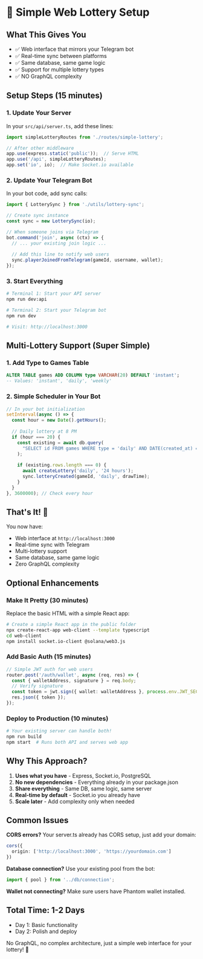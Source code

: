 # 🚀 Simple Web Lottery Setup

## What This Gives You
- ✅ Web interface that mirrors your Telegram bot
- ✅ Real-time sync between platforms
- ✅ Same database, same game logic
- ✅ Support for multiple lottery types
- ✅ NO GraphQL complexity

## Setup Steps (15 minutes)

### 1. Update Your Server
In your `src/api/server.ts`, add these lines:

```typescript
import simpleLotteryRoutes from './routes/simple-lottery';

// After other middleware
app.use(express.static('public'));  // Serve HTML
app.use('/api', simpleLotteryRoutes);
app.set('io', io);  // Make Socket.io available
```

### 2. Update Your Telegram Bot
In your bot code, add sync calls:

```typescript
import { LotterySync } from './utils/lottery-sync';

// Create sync instance
const sync = new LotterySync(io);

// When someone joins via Telegram
bot.command('join', async (ctx) => {
  // ... your existing join logic ...
  
  // Add this line to notify web users
  sync.playerJoinedFromTelegram(gameId, username, wallet);
});
```

### 3. Start Everything
```bash
# Terminal 1: Start your API server
npm run dev:api

# Terminal 2: Start your Telegram bot
npm run dev

# Visit: http://localhost:3000
```

## Multi-Lottery Support (Super Simple)

### 1. Add Type to Games Table
```sql
ALTER TABLE games ADD COLUMN type VARCHAR(20) DEFAULT 'instant';
-- Values: 'instant', 'daily', 'weekly'
```

### 2. Simple Scheduler in Your Bot
```typescript
// In your bot initialization
setInterval(async () => {
  const hour = new Date().getHours();
  
  // Daily lottery at 8 PM
  if (hour === 20) {
    const existing = await db.query(
      "SELECT id FROM games WHERE type = 'daily' AND DATE(created_at) = CURRENT_DATE"
    );
    
    if (existing.rows.length === 0) {
      await createLottery('daily', '24 hours');
      sync.lotteryCreated(gameId, 'daily', drawTime);
    }
  }
}, 3600000); // Check every hour
```

## That's It! 🎉

You now have:
- Web interface at `http://localhost:3000`
- Real-time sync with Telegram
- Multi-lottery support
- Same database, same game logic
- Zero GraphQL complexity

## Optional Enhancements

### Make It Pretty (30 minutes)
Replace the basic HTML with a simple React app:

```bash
# Create a simple React app in the public folder
npx create-react-app web-client --template typescript
cd web-client
npm install socket.io-client @solana/web3.js
```

### Add Basic Auth (15 minutes)
```typescript
// Simple JWT auth for web users
router.post('/auth/wallet', async (req, res) => {
  const { walletAddress, signature } = req.body;
  // Verify signature
  const token = jwt.sign({ wallet: walletAddress }, process.env.JWT_SECRET);
  res.json({ token });
});
```

### Deploy to Production (10 minutes)
```bash
# Your existing server can handle both!
npm run build
npm start  # Runs both API and serves web app
```

## Why This Approach?

1. **Uses what you have** - Express, Socket.io, PostgreSQL
2. **No new dependencies** - Everything already in your package.json
3. **Share everything** - Same DB, same logic, same server
4. **Real-time by default** - Socket.io you already have
5. **Scale later** - Add complexity only when needed

## Common Issues

**CORS errors?**
Your server.ts already has CORS setup, just add your domain:
```typescript
cors({
  origin: ['http://localhost:3000', 'https://yourdomain.com']
})
```

**Database connection?**
Use your existing pool from the bot:
```typescript
import { pool } from '../db/connection';
```

**Wallet not connecting?**
Make sure users have Phantom wallet installed.

## Total Time: 1-2 Days
- Day 1: Basic functionality
- Day 2: Polish and deploy

No GraphQL, no complex architecture, just a simple web interface for your lottery! 🎲